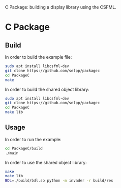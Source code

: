 C Package: building a display library using the CSFML.

# C Package

## Build

In order to build the example file:
```bash
sudo apt install libcsfml-dev
git clone https://github.com/selpp/packagec
cd PackageC
make
```
In order to build the shared object library:
```bash
sudo apt install libcsfml-dev
git clone https://github.com/selpp/packagec
cd PackageC
make lib
```

## Usage

In order to run the example:
```bash
cd PackageC/build
./main
```

In order to use the shared object library:
```bash
make
make lib
BDL=./build/bdl.so python -m invader -r build/res
```
